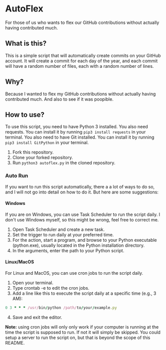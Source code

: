 # AutoFlex

For those of us who wants to flex our GitHub contributions without actually having contributed much.

## What is this?

This is a simple script that will automatically create commits on your GitHub account. It will create a commit for each day of the year, and each commit will have a random number of files, each with a random number of lines.

## Why?

Because I wanted to flex my GitHub contributions without actually having contributed much. And also to see if it was poopible.

## How to use?

To use this script, you need to have Python 3 installed. You also need requests. You can install it by running `pip3 install requests` in your terminal.
You also need to have Git installed. You can install it by running `pip3 install GitPython` in your terminal.

1. Fork this repository.
2. Clone your forked repository.
3. Run `python3 autoflex.py` in the cloned repository.

### Auto Run

If you want to run this script automatically, there a a lot of ways to do so, and I will not go into detail on how to do it. But here are some suggestions:

#### Windows

If you are on Windows, you can use Task Scheduler to run the script daily. I don't use Windows myself, so this might be wrong, feel free to correct me.

1. Open Task Scheduler and create a new task.
2. Set the trigger to run daily at your preferred time.
3. For the action, start a program, and browse to your Python executable (python.exe), usually located in the Python installation directory.
4. In the arguments, enter the path to your Python script.

#### Linux/MacOS

For Linux and MacOS, you can use cron jobs to run the script daily.

1. Open your terminal.
2. Type crontab -e to edit the cron jobs.
3. Add a line like this to execute the script daily at a specific time (e.g., 3 AM):

```ruby
0 3 * * * /usr/bin/python /path/to/your/example.py
```

4. Save and exit the editor.

**Note:** using cron jobs will only only work if your computer is running at the time the script is supposed to run. If not it will simply be skipped. You could setup a server to run the script on, but that is beyond the scope of this README.
